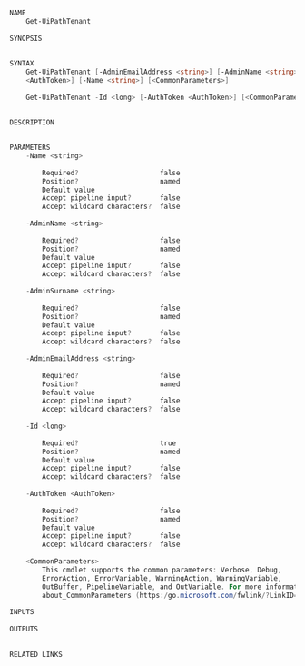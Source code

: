 ﻿```PowerShell

NAME
    Get-UiPathTenant
    
SYNOPSIS
    
    
SYNTAX
    Get-UiPathTenant [-AdminEmailAddress <string>] [-AdminName <string>] [-AdminSurname <string>] [-AuthToken 
    <AuthToken>] [-Name <string>] [<CommonParameters>]
    
    Get-UiPathTenant -Id <long> [-AuthToken <AuthToken>] [<CommonParameters>]
    
    
DESCRIPTION
    

PARAMETERS
    -Name <string>
        
        Required?                    false
        Position?                    named
        Default value                
        Accept pipeline input?       false
        Accept wildcard characters?  false
        
    -AdminName <string>
        
        Required?                    false
        Position?                    named
        Default value                
        Accept pipeline input?       false
        Accept wildcard characters?  false
        
    -AdminSurname <string>
        
        Required?                    false
        Position?                    named
        Default value                
        Accept pipeline input?       false
        Accept wildcard characters?  false
        
    -AdminEmailAddress <string>
        
        Required?                    false
        Position?                    named
        Default value                
        Accept pipeline input?       false
        Accept wildcard characters?  false
        
    -Id <long>
        
        Required?                    true
        Position?                    named
        Default value                
        Accept pipeline input?       false
        Accept wildcard characters?  false
        
    -AuthToken <AuthToken>
        
        Required?                    false
        Position?                    named
        Default value                
        Accept pipeline input?       false
        Accept wildcard characters?  false
        
    <CommonParameters>
        This cmdlet supports the common parameters: Verbose, Debug,
        ErrorAction, ErrorVariable, WarningAction, WarningVariable,
        OutBuffer, PipelineVariable, and OutVariable. For more information, see 
        about_CommonParameters (https:/go.microsoft.com/fwlink/?LinkID=113216). 
    
INPUTS
    
OUTPUTS
    
    
RELATED LINKS



```
